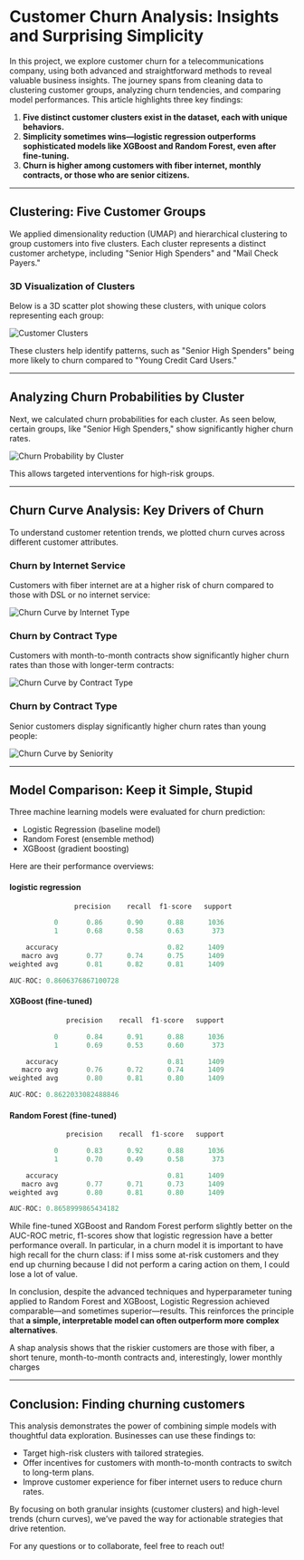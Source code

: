# Customer Churn Analysis: Insights and Surprising Simplicity

In this project, we explore customer churn for a telecommunications company, using both advanced and straightforward methods to reveal valuable business insights. The journey spans from cleaning data to clustering customer groups, analyzing churn tendencies, and comparing model performances. This article highlights three key findings: 

1. **Five distinct customer clusters exist in the dataset, each with unique behaviors.**
2. **Simplicity sometimes wins—logistic regression outperforms sophisticated models like XGBoost and Random Forest, even after fine-tuning.**
3. **Churn is higher among customers with fiber internet, monthly contracts, or those who are senior citizens.**

---

## Clustering: Five Customer Groups

We applied dimensionality reduction (UMAP) and hierarchical clustering to group customers into five clusters. Each cluster represents a distinct customer archetype, including "Senior High Spenders" and "Mail Check Payers." 

### 3D Visualization of Clusters
Below is a 3D scatter plot showing these clusters, with unique colors representing each group:

![Customer Clusters](artifacts/imgs/clustering.png)


These clusters help identify patterns, such as "Senior High Spenders" being more likely to churn compared to "Young Credit Card Users."

---

## Analyzing Churn Probabilities by Cluster

Next, we calculated churn probabilities for each cluster. As seen below, certain groups, like "Senior High Spenders," show significantly higher churn rates.

![Churn Probability by Cluster](artifacts/imgs/cluster_churn_probabilities.png)

This allows targeted interventions for high-risk groups.

---

## Churn Curve Analysis: Key Drivers of Churn

To understand customer retention trends, we plotted churn curves across different customer attributes. 

### Churn by Internet Service
Customers with fiber internet are at a higher risk of churn compared to those with DSL or no internet service:

![Churn Curve by Internet Type](artifacts/imgs/churn_curve_internet.png)

### Churn by Contract Type
Customers with month-to-month contracts show significantly higher churn rates than those with longer-term contracts:

![Churn Curve by Contract Type](artifacts/imgs/churn_curve_contract.png)

### Churn by Contract Type
Senior customers display significantly higher churn rates than young people:

![Churn Curve by Seniority](artifacts/imgs/churn_curve_senior.png)


---

## Model Comparison: Keep it Simple, Stupid

Three machine learning models were evaluated for churn prediction:

- Logistic Regression (baseline model)
- Random Forest (ensemble method)
- XGBoost (gradient boosting)

Here are their performance overviews:

#### logistic regression
```python
                precision    recall  f1-score   support

           0       0.86      0.90      0.88      1036
           1       0.68      0.58      0.63       373

    accuracy                           0.82      1409
   macro avg       0.77      0.74      0.75      1409
weighted avg       0.81      0.82      0.81      1409

AUC-ROC: 0.8606376867100728
```

#### XGBoost (fine-tuned)
```python
              precision    recall  f1-score   support

           0       0.84      0.91      0.88      1036
           1       0.69      0.53      0.60       373

    accuracy                           0.81      1409
   macro avg       0.76      0.72      0.74      1409
weighted avg       0.80      0.81      0.80      1409

AUC-ROC: 0.8622033082488846
```

#### Random Forest (fine-tuned)
```python
              precision    recall  f1-score   support

           0       0.83      0.92      0.88      1036
           1       0.70      0.49      0.58       373

    accuracy                           0.81      1409
   macro avg       0.77      0.71      0.73      1409
weighted avg       0.80      0.81      0.80      1409

AUC-ROC: 0.8658999865434182
```

While fine-tuned XGBoost and Random Forest perform slightly better on the AUC-ROC metric, f1-scores show that logistic regression have a better performance overall. In particular, in a churn model it is important to have high recall for the churn class: if I miss some at-risk customers and they end up churning because I did not perform a caring action on them, I could lose a lot of value.

In conclusion, despite the advanced techniques and hyperparameter tuning applied to Random Forest and XGBoost, Logistic Regression achieved comparable—and sometimes superior—results. This reinforces the principle that **a simple, interpretable model can often outperform more complex alternatives**.

A shap analysis shows that the riskier customers are those with fiber, a short tenure, month-to-month contracts and, interestingly, lower monthly charges

---

## Conclusion: Finding churning customers

This analysis demonstrates the power of combining simple models with thoughtful data exploration. Businesses can use these findings to:
- Target high-risk clusters with tailored strategies.
- Offer incentives for customers with month-to-month contracts to switch to long-term plans.
- Improve customer experience for fiber internet users to reduce churn rates.

By focusing on both granular insights (customer clusters) and high-level trends (churn curves), we’ve paved the way for actionable strategies that drive retention.

For any questions or to collaborate, feel free to reach out!